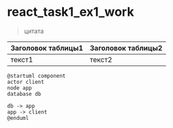 # react_task1_ex1_work

> цитата

Заголовок таблицы1 | Заголовок таблицы2
-------------------|-------------------
текст1             | текст2

```plantuml
@startuml component
actor client
node app
database db

db -> app
app -> client
@enduml
```